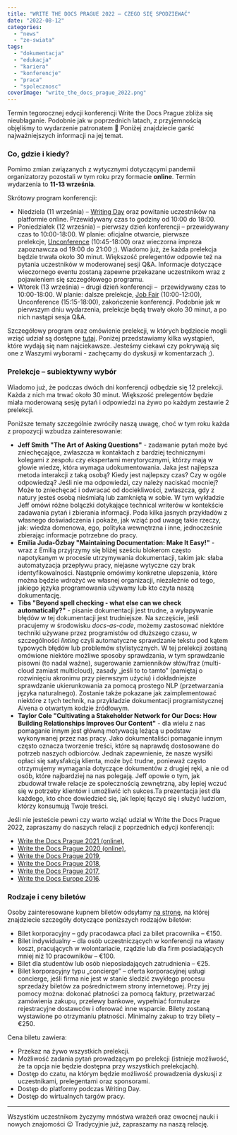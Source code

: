 ```yaml
---
title: "WRITE THE DOCS PRAGUE 2022 – CZEGO SIĘ SPODZIEWAĆ"
date: "2022-08-12"
categories: 
  - "news"
  - "ze-swiata"
tags: 
  - "dokumentacja"
  - "edukacja"
  - "kariera"
  - "konferencje"
  - "praca"
  - "spolecznosc"
coverImage: "write_the_docs_prague_2022.png"
---
```


Termin tegorocznej edycji konferencji Write the Docs Prague zbliża się nieubłaganie. Podobnie jak w poprzednich latach, z przyjemnością objęliśmy to wydarzenie patronatem 🙂 Poniżej znajdziecie garść najważniejszych informacji na jej temat.

### Co, gdzie i kiedy?

Pomimo zmian związanych z wytycznymi dotyczącymi pandemii organizatorzy pozostali w tym roku przy formacie **online**. Termin wydarzenia to **11-13 września**.

Skrótowy program konferencji:

- Niedziela (11 września) – [Writing Day](https://www.writethedocs.org/conf/prague/2022/writing-day/) oraz powitanie uczestników na platformie online. Przewidywany czas to godziny od 10:00 do 18:00.
- Poniedziałek (12 września) – pierwszy dzień konferencji – przewidywany czas to 10:00-18:00. W planie: oficjalne otwarcie, pierwsze prelekcje, [Unconference](https://www.writethedocs.org/conf/prague/2022/unconference/) (10:45-18:00) oraz wieczorna impreza zapoznawcza od 19:00 do 21:00 ;). Wiadomo już, że każda prelekcja będzie trwała około 30 minut. Większość prelegentów odpowie też na pytania uczestników w moderowanej sesji Q&A. Informacje dotyczące wieczornego eventu zostaną zapewne przekazane uczestnikom wraz z pojawieniem się szczegółowego programu.
- Wtorek (13 września) – drugi dzień konferencji –  przewidywany czas to 10:00-18:00. W planie: dalsze prelekcje, [Job Fair](https://www.writethedocs.org/conf/prague/2022/job-fair/) (10:00-12:00), Unconference (15:15-18:00), zakończenie konferencji. Podobnie jak w pierwszym dniu wydarzenia, prelekcje będą trwały około 30 minut, a po nich nastąpi sesja Q&A.

Szczegółowy program oraz omówienie prelekcji, w których będziecie mogli wziąć udział są dostępne [tutaj](https://www.writethedocs.org/conf/prague/2022/schedule/). Poniżej przedstawiamy kilka wystąpień, które wydają się nam najciekawsze. Jesteśmy ciekawi czy pokrywają się one z Waszymi wyborami - zachęcamy do dyskusji w komentarzach ;).

### Prelekcje – subiektywny wybór

Wiadomo już, że podczas dwóch dni konferencji odbędzie się 12 prelekcji. Każda z nich ma trwać około 30 minut. Większość prelegentów będzie miała moderowaną sesję pytań i odpowiedzi na żywo po każdym zestawie 2 prelekcji.

Poniższe tematy szczególnie zwróciły naszą uwagę, choć w tym roku każda z propozycji wzbudza zainteresowanie:

- **Jeff Smith "The Art of Asking Questions"** - zadawanie pytań może być zniechęcające, zwłaszcza w kontaktach z bardziej technicznymi kolegami z zespołu czy ekspertami merytorycznymi, którzy mają w głowie wiedzę, która wymaga udokumentowania. Jaka jest najlepsza metoda interakcji z taką osobą? Kiedy jest najlepszy czas? Czy w ogóle odpowiedzą? Jeśli nie ma odpowiedzi, czy należy naciskać mocniej? Może to zniechęcać i odwracać od dociekliwości, zwłaszcza, gdy z natury jesteś osobą nieśmiałą lub zamkniętą w sobie. W tym wykładzie Jeff omówi różne bolączki dotykające technical writerów w kontekście zadawania pytań i zbierania informacji. Poda kilka jasnych przykładów z własnego doświadczenia i pokaże, jak wziąć pod uwagę takie rzeczy, jak: wiedza domenowa, ego, polityka wewnętrzna i inne, jednocześnie zbierając informacje potrzebne do pracy.
- **Emilia Juda-Özbay "Maintaining Documentation: Make It Easy!"** - wraz z Emilią przyjrzymy się bliżej sześciu blokerom często napotykanym w procesie utrzymywania dokumentacji, takim jak: słaba automatyzacja przepływu pracy, niejasne wytyczne czy brak identyfikowalności. Następnie omówimy konkretne ulepszenia, które można będzie wdrożyć we własnej organizacji, niezależnie od tego, jakiego języka programowania używamy lub kto czyta naszą dokumentację.
- **Tibs "Beyond spell checking - what else can we check automatically?"** - pisanie dokumentacji jest trudne, a wyłapywanie błędów w tej dokumentacji jest trudniejsze. Na szczęście, jeśli pracujemy w środowisku _docs-as-code_, możemy zastosować niektóre techniki używane przez programistów od dłuższego czasu, w szczególności _linting_ czyli automatyczne sprawdzanie tekstu pod kątem typowych błędów lub problemów stylistycznych. W tej prelekcji zostaną omówione niektóre możliwe sposoby sprawdzania, w tym sprawdzanie pisowni (to nadal ważne), sugerowanie zamienników słów/fraz (multi-cloud zamiast multicloud), zasady „jeśli to to tamto” (pamiętaj o rozwinięciu akronimu przy pierwszym użyciu) i dokładniejsze sprawdzanie ukierunkowania za pomocą prostego NLP (przetwarzania języka naturalnego). Zostanie także pokazane jak zaimplementować niektóre z tych technik, na przykładzie dokumentacji programistycznej Aivena o otwartym kodzie źródłowym.
- **Taylor Cole "Cultivating a Stakeholder Network for Our Docs: How Building Relationships Improves Our Content"** - dla wielu z nas pomaganie innym jest główną motywacją leżącą u podstaw wykonywanej przez nas pracy. Jako dokumentaliści pomaganie innym często oznacza tworzenie treści, które są naprawdę dostosowane do potrzeb naszych odbiorców. Jednak zapewnienie, że nasze wysiłki opłaci się satysfakcją klienta, może być trudne, ponieważ często otrzymujemy wymagania dotyczące dokumentów z drugiej ręki, a nie od osób, które najbardziej na nas polegają. Jeff opowie o tym, jak zbudował trwałe relacje ze społecznością zewnętrzną, aby lepiej wczuć się w potrzeby klientów i umożliwić ich sukces.Ta prezentacja jest dla każdego, kto chce dowiedzieć się, jak lepiej łączyć się i służyć ludziom, którzy konsumują Twoje treści.

Jeśli nie jesteście pewni czy warto wziąć udział w Write the Docs Prague 2022, zapraszamy do naszych relacji z poprzednich edycji konferencji:

- [Write the Docs Prague 2021 (online)](http://techwriter.pl/relacja-z-konferenecji-write-the-docs-prague-2021/),
- [Write the Docs Prague 2020 (online)](http://techwriter.pl/relacja-z-write-the-docs-prague-2020-online/),
- [Write the Docs Prague 2019](http://techwriter.pl/nasza-relacja-z-write-the-docs-prague-2019/),
- [Write the Docs Prague 2018](http://techwriter.pl/write-the-docs-prague-2018-relacja/),
- [Write the Docs Prague 2017](http://techwriter.pl/write-the-docs-prague-2017-relacja/),
- [Write the Docs Europe 2016](http://techwriter.pl/write-the-docs-europe-2016-relacja/).

### Rodzaje i ceny biletów

Osoby zainteresowane kupnem biletów odsyłamy [na stronę](https://www.writethedocs.org/conf/prague/2022/tickets/), na której znajdziecie szczegóły dotyczące poniższych rodzajów biletów:

- Bilet korporacyjny – gdy pracodawca płaci za bilet pracownika – €150.
- Bilet indywidualny – dla osób uczestniczących w konferencji na własny koszt, pracujących w wolontariacie, rządzie lub dla firm posiadających mniej niż 10 pracowników – €100.
- Bilet dla studentów lub osób nieposiadających zatrudnienia – €25.
- Bilet korporacyjny typu „concierge” – oferta korporacyjnej usługi concierge, jeśli firma nie jest w stanie śledzić zwykłego procesu sprzedaży biletów za pośrednictwem strony internetowej. Przy jej pomocy można: dokonać płatności za pomocą faktury, przetwarzać zamówienia zakupu, przelewy bankowe, wypełniać formularze rejestracyjne dostawców i oferować inne wsparcie. Bilety zostaną wystawione po otrzymaniu płatności. Minimalny zakup to trzy bilety – €250.

Cena biletu zawiera:

- Przekaz na żywo wszystkich prelekcji.
- Możliwość zadania pytań prowadzącym po prelekcji (istnieje możliwość, że ta opcja nie będzie dostępna przy wszystkich prelekcjach).
- Dostęp do czatu, na którym będzie możliwość prowadzenia dyskusji z uczestnikami, prelegentami oraz sponsorami.
- Dostęp do platformy podczas Writing Day.
- Dostęp do wirtualnych targów pracy.

* * *

Wszystkim uczestnikom życzymy mnóstwa wrażeń oraz owocnej nauki i nowych znajomości 😉 Tradycyjnie już, zapraszamy na naszą relację.
